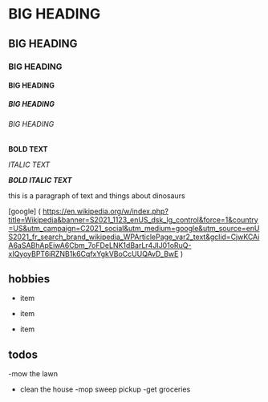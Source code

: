 # BIG HEADING

## BIG HEADING

### BIG HEADING

#### BIG HEADING

##### BIG HEADING

###### BIG HEADING

**BOLD TEXT**

_ITALIC TEXT_

**_BOLD ITALIC TEXT_**

this is a paragraph of text and things about dinosaurs

[google] ( https://en.wikipedia.org/w/index.php?title=Wikipedia&banner=S2021_1123_enUS_dsk_lg_control&force=1&country=US&utm_campaign=C2021_social&utm_medium=google&utm_source=enUS2021_fr_search_brand_wikipedia_WPArticlePage_var2_text&gclid=CjwKCAiA6aSABhApEiwA6Cbm_7oFDeLNK1dBarLr4JIJ01oRuQ-xIQyoyBPT6iRZNB1k6CqfxYgkVBoCcUUQAvD_BwE )

## hobbies

* item

* item

* item

## todos
-mow the lawn
- clean the house
    -mop
    sweep
    pickup
-get groceries
